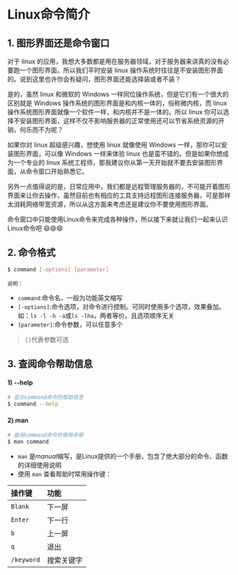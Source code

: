 # Linux命令简介


## 1. 图形界面还是命令窗口
对于 linux 的应用，我想大多数都是用在服务器领域，对于服务器来讲真的没有必要跑一个图形界面。所以我们平时安装 linux 操作系统时往往是不安装图形界面的。说到这里也许你会有疑问，图形界面还能选择装或者不装？

是的，虽然 linux 和微软的 Windows 一样同位操作系统，但是它们有一个很大的区别就是 Windows 操作系统的图形界面是和内核一体的，俗称微内核，而 linux 操作系统图形界面就像一个软件一样，和内核并不是一体的。所以 linux 你可以选择不安装图形界面，这样不仅不影响服务器的正常使用还可以节省系统资源的开销，何乐而不为呢？

如果你对 linux 超级感兴趣，想使用 linux 就像使用 Windows 一样，那你可以安装图形界面，可以像 Windows 一样来体验 linux 也是蛮不错的。但是如果你想成为一个专业的 linux 系统工程师，那我建议你从第一天开始就不要去安装图形界面，从命令窗口开始熟悉它。

另外一点值得说的是，日常应用中，我们都是远程管理服务器的，不可能开着图形界面来让你去操作，虽然目前也有相应的工具支持远程图形连接服务器，可是那样太消耗网络带宽资源，所以从这方面来考虑还是建议你不要使用图形界面。

命令窗口中只能使用Linux命令来完成各种操作，所以接下来就让我们一起来认识Linux命令吧 😄😄😄

## 2. 命令格式
```sh
$ command [-options] [parameter]
```
<small>说明：</small>
* `command`:命令名，一般为功能英文缩写
* `[-options]`:命令选项，对命令进行控制。可同时使用多个选项，效果叠加。<br/>如：`ls -l -h -a`或`ls -lha`，两者等价，且选项顺序无关
* `[parameter]`:命令参数，可以任意多个

>`[]`代表参数可选

## 3. 查阅命令帮助信息
#### 1) --help
```sh
# 显示command命令的帮助信息
$ command --help
```
#### 2) man
```sh
# 查阅command命令的使用手册
$ man command
```
* `man` 是*manual*缩写，是Linux提供的一个手册，包含了绝大部分的命令、函数的详细使用说明
* 使用 `man` 查看帮助时常用操作键：

|操作键|功能|
|:-|:-|
|`Blank`|下一屏|
|`Enter`|下一行|
|`b`|上一屏|
|`q`|退出|
|`/keyword`|搜索关键字|